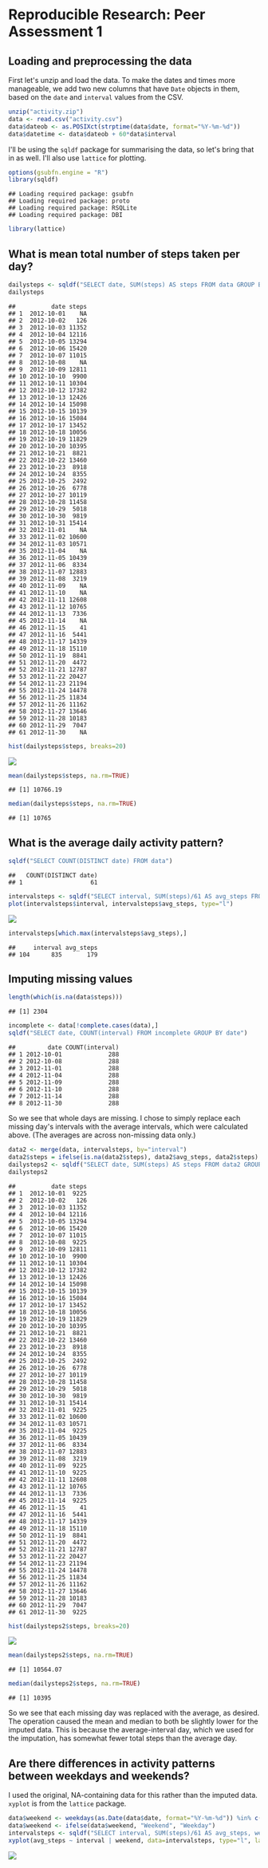 # Reproducible Research: Peer Assessment 1


## Loading and preprocessing the data

First let's unzip and load the data. To make the dates and times more
manageable, we add two new columns that have `Date` objects in them, based on
the `date` and `interval` values from the CSV.


```r
unzip("activity.zip")
data <- read.csv("activity.csv")
data$dateob <- as.POSIXct(strptime(data$date, format="%Y-%m-%d"))
data$datetime <- data$dateob + 60*data$interval
```

I'll be using the `sqldf` package for summarising the data, so let's bring that in as well. I'll also use `lattice` for plotting.


```r
options(gsubfn.engine = "R")
library(sqldf)
```

```
## Loading required package: gsubfn
## Loading required package: proto
## Loading required package: RSQLite
## Loading required package: DBI
```

```r
library(lattice)
```


## What is mean total number of steps taken per day?


```r
dailysteps <- sqldf("SELECT date, SUM(steps) AS steps FROM data GROUP BY date")
dailysteps
```

```
##          date steps
## 1  2012-10-01    NA
## 2  2012-10-02   126
## 3  2012-10-03 11352
## 4  2012-10-04 12116
## 5  2012-10-05 13294
## 6  2012-10-06 15420
## 7  2012-10-07 11015
## 8  2012-10-08    NA
## 9  2012-10-09 12811
## 10 2012-10-10  9900
## 11 2012-10-11 10304
## 12 2012-10-12 17382
## 13 2012-10-13 12426
## 14 2012-10-14 15098
## 15 2012-10-15 10139
## 16 2012-10-16 15084
## 17 2012-10-17 13452
## 18 2012-10-18 10056
## 19 2012-10-19 11829
## 20 2012-10-20 10395
## 21 2012-10-21  8821
## 22 2012-10-22 13460
## 23 2012-10-23  8918
## 24 2012-10-24  8355
## 25 2012-10-25  2492
## 26 2012-10-26  6778
## 27 2012-10-27 10119
## 28 2012-10-28 11458
## 29 2012-10-29  5018
## 30 2012-10-30  9819
## 31 2012-10-31 15414
## 32 2012-11-01    NA
## 33 2012-11-02 10600
## 34 2012-11-03 10571
## 35 2012-11-04    NA
## 36 2012-11-05 10439
## 37 2012-11-06  8334
## 38 2012-11-07 12883
## 39 2012-11-08  3219
## 40 2012-11-09    NA
## 41 2012-11-10    NA
## 42 2012-11-11 12608
## 43 2012-11-12 10765
## 44 2012-11-13  7336
## 45 2012-11-14    NA
## 46 2012-11-15    41
## 47 2012-11-16  5441
## 48 2012-11-17 14339
## 49 2012-11-18 15110
## 50 2012-11-19  8841
## 51 2012-11-20  4472
## 52 2012-11-21 12787
## 53 2012-11-22 20427
## 54 2012-11-23 21194
## 55 2012-11-24 14478
## 56 2012-11-25 11834
## 57 2012-11-26 11162
## 58 2012-11-27 13646
## 59 2012-11-28 10183
## 60 2012-11-29  7047
## 61 2012-11-30    NA
```

```r
hist(dailysteps$steps, breaks=20)
```

![](PA1_template_files/figure-html/unnamed-chunk-3-1.png) 

```r
mean(dailysteps$steps, na.rm=TRUE)
```

```
## [1] 10766.19
```

```r
median(dailysteps$steps, na.rm=TRUE)
```

```
## [1] 10765
```


## What is the average daily activity pattern?


```r
sqldf("SELECT COUNT(DISTINCT date) FROM data")
```

```
##   COUNT(DISTINCT date)
## 1                   61
```

```r
intervalsteps <- sqldf("SELECT interval, SUM(steps)/61 AS avg_steps FROM data GROUP BY interval")
plot(intervalsteps$interval, intervalsteps$avg_steps, type="l")
```

![](PA1_template_files/figure-html/unnamed-chunk-4-1.png) 

```r
intervalsteps[which.max(intervalsteps$avg_steps),]
```

```
##     interval avg_steps
## 104      835       179
```


## Imputing missing values


```r
length(which(is.na(data$steps)))
```

```
## [1] 2304
```

```r
incomplete <- data[!complete.cases(data),]
sqldf("SELECT date, COUNT(interval) FROM incomplete GROUP BY date")
```

```
##         date COUNT(interval)
## 1 2012-10-01             288
## 2 2012-10-08             288
## 3 2012-11-01             288
## 4 2012-11-04             288
## 5 2012-11-09             288
## 6 2012-11-10             288
## 7 2012-11-14             288
## 8 2012-11-30             288
```

So we see that whole days are missing. I chose to simply replace each missing day's intervals with the average intervals, which were calculated above. (The averages are across non-missing data only.)


```r
data2 <- merge(data, intervalsteps, by="interval")
data2$steps = ifelse(is.na(data2$steps), data2$avg_steps, data2$steps)
dailysteps2 <- sqldf("SELECT date, SUM(steps) AS steps FROM data2 GROUP BY date")
dailysteps2
```

```
##          date steps
## 1  2012-10-01  9225
## 2  2012-10-02   126
## 3  2012-10-03 11352
## 4  2012-10-04 12116
## 5  2012-10-05 13294
## 6  2012-10-06 15420
## 7  2012-10-07 11015
## 8  2012-10-08  9225
## 9  2012-10-09 12811
## 10 2012-10-10  9900
## 11 2012-10-11 10304
## 12 2012-10-12 17382
## 13 2012-10-13 12426
## 14 2012-10-14 15098
## 15 2012-10-15 10139
## 16 2012-10-16 15084
## 17 2012-10-17 13452
## 18 2012-10-18 10056
## 19 2012-10-19 11829
## 20 2012-10-20 10395
## 21 2012-10-21  8821
## 22 2012-10-22 13460
## 23 2012-10-23  8918
## 24 2012-10-24  8355
## 25 2012-10-25  2492
## 26 2012-10-26  6778
## 27 2012-10-27 10119
## 28 2012-10-28 11458
## 29 2012-10-29  5018
## 30 2012-10-30  9819
## 31 2012-10-31 15414
## 32 2012-11-01  9225
## 33 2012-11-02 10600
## 34 2012-11-03 10571
## 35 2012-11-04  9225
## 36 2012-11-05 10439
## 37 2012-11-06  8334
## 38 2012-11-07 12883
## 39 2012-11-08  3219
## 40 2012-11-09  9225
## 41 2012-11-10  9225
## 42 2012-11-11 12608
## 43 2012-11-12 10765
## 44 2012-11-13  7336
## 45 2012-11-14  9225
## 46 2012-11-15    41
## 47 2012-11-16  5441
## 48 2012-11-17 14339
## 49 2012-11-18 15110
## 50 2012-11-19  8841
## 51 2012-11-20  4472
## 52 2012-11-21 12787
## 53 2012-11-22 20427
## 54 2012-11-23 21194
## 55 2012-11-24 14478
## 56 2012-11-25 11834
## 57 2012-11-26 11162
## 58 2012-11-27 13646
## 59 2012-11-28 10183
## 60 2012-11-29  7047
## 61 2012-11-30  9225
```

```r
hist(dailysteps2$steps, breaks=20)
```

![](PA1_template_files/figure-html/unnamed-chunk-6-1.png) 

```r
mean(dailysteps2$steps, na.rm=TRUE)
```

```
## [1] 10564.07
```

```r
median(dailysteps2$steps, na.rm=TRUE)
```

```
## [1] 10395
```

So we see that each missing day was replaced with the average, as desired. The operation caused the mean and median to both be slightly lower for the imputed data. This is because the average-interval day, which we used for the imputation, has somewhat fewer total steps than the average day.


## Are there differences in activity patterns between weekdays and weekends?

I used the original, NA-containing data for this rather than the imputed data. `xyplot` is from the `lattice` package.


```r
data$weekend <- weekdays(as.Date(data$date, format="%Y-%m-%d")) %in% c("Saturday", "Sunday")
data$weekend <- ifelse(data$weekend, "Weekend", "Weekday")
intervalsteps <- sqldf("SELECT interval, SUM(steps)/61 AS avg_steps, weekend FROM data GROUP BY interval, weekend")
xyplot(avg_steps ~ interval | weekend, data=intervalsteps, type="l", layout=c(1,2))
```

![](PA1_template_files/figure-html/unnamed-chunk-7-1.png) 
